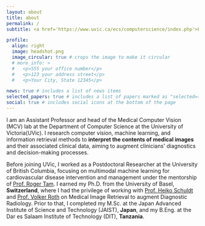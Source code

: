 ```yaml
---
layout: about
title: about
permalink: /
subtitle: <a href='https://www.uvic.ca/ecs/computerscience/index.php'>Engineering & Computer Science Building</a>. Room 454. 3800 Finnerty Road. 

profile:
  align: right
  image: headshot.png
  image_circular: true # crops the image to make it circular
  # more_info: >
  #   <p>555 your office number</p>
  #   <p>123 your address street</p>
  #   <p>Your City, State 12345</p>

news: true # includes a list of news items
selected_papers: true # includes a list of papers marked as "selected={true}"
social: true # includes social icons at the bottom of the page
---
```


I am an Assistant Professor and head of the Medical Computer Vision (MCV) lab at the Department of Computer Science at the University of Victoria(UVic). I research computer vision, machine learning, and information retrieval methods to **interpret the contents of medical images** and their associated clinical data,  aiming to augment clinicians' diagnostics and decision-making processes.


Before joining UVic, I worked as a Postdoctoral Researcher at the University of British Columbia, focusing on multimodal machine learning for cardiovascular disease intervention and management under the mentorship of [Prof. Roger Tam](https://bme.ubc.ca/?directory=roger-tam). I earned my Ph.D. from the University of Basel, **Switzerland**, where I had the privilege of working with [Prof. Heiko Schuldt](https://dbis.dmi.unibas.ch/team/heiko-schuldt/) and [Prof. Volker Roth](https://bmda.dmi.unibas.ch/people/volker.roth/) on Medical Image Retrieval to augment Diagnostic Radiology. Prior to that, I completed my M.Sc. at the Japan Advanced Institute of Science and Technology (JAIST), **Japan**, and my B.Eng. at the Dar es Salaam Institute of Technology (DIT), **Tanzania**.
